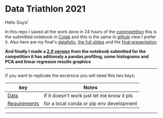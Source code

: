 # Data Triathlon 2021

Hello Guys!

In this repo I saved all the work done in 24 hours of the [commpetition](https://platzi.com/blog/premiacion-data-triathlon/) this is the submitted notebook in [Colab](https://colab.research.google.com/drive/1n4c_F5tloLg13vz3PrLg778TCQfzjsJO?usp=sharing) and this is the same in [github](https://htmlpreview.github.io/?https://raw.githubusercontent.com/DLesmes/Data_Triathlon_2021/main/DiegoLesmes_data_triathlon.html) view I prefer it. Also here are my final's [datafolio](https://github.com/DLesmes/Data_Triathlon_2021/blob/main/Datafolio_Data_Triatlhon_GranFinal.pdf), [the full slides](https://github.com/DLesmes/Data_Triathlon_2021/blob/main/Data_Triathlon_long_presentation.pdf) and the [final presentation](https://youtu.be/MsIAr7fDHCw)

**And finally I made a [2.0 version](https://nbviewer.jupyter.org/github/DLesmes/Data_Triathlon_2021/blob/main/DiegoLesmes_data_triathlon2.0.ipynb) from the notebook submitted for the competition it has aditionaly a pandas profiling, some histograms and PCA and linear regresion results graphics**

---
If you want to replicate the excersice you will need this two keys:

|key|Notes|
|---|---|
|[Data](https://drive.google.com/drive/folders/1Q3_KXyXsvar0s8LaXPelM5BVqmaQYoEN?usp=sharing)|If it doesn't work just let me know it pls|
|[Requirements](https://github.com/DLesmes/Data_Triathlon_2021/blob/main/requirements.txt)|for a local conda or pip env development|
---
